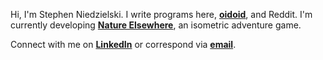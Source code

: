 Hi, I'm Stephen Niedzielski. I write programs here, [**oidoid**](https://oidoid.com), and Reddit. I'm currently developing [**Nature Elsewhere**](https://natureelsewhere.com), an isometric adventure game.

Connect with me on [**LinkedIn**](https://www.linkedin.com/in/sniedzie) or correspond via [**email**](mailto:stephen@niedzielski.com).
